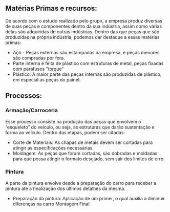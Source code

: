 ## Matérias Primas e recursos:
De acordo com o estudo realizado pelo grupo, a empresa produz diversas de suas peças e componentes dentro da sua indústria, assim como várias delas são adquiridas de outras indústrias. Dentro das que peças que são produzidas na própria indústria, podemos dar destaque a essas matérias primas:
- Aço - Peças externas são estampadas na empresa, e peças menores são compradas por fora.
- Parte interna é feita de plástico com estruturas de metal, peças fixadas com parafusos "torque"
- Plástico: A maior parte das peças internas são produzidas de plástico, em especial as peças do painel.
## Processos:
### Armação/Carroceria
Esse processo consiste na produção das peças que envolvem o “esqueleto” do veículo, ou seja, as estruturas que darão sustentação e forma ao veículo. Dentro das etapas, podem ser citadas:
- Corte de Materiais:  As chapas de metais devem ser cortadas para atingir as especificações necessárias.
- Moldagem: As peças que foram cortadas, são dobradas e moldadas para que possa atingir o formato desejado, sem sair dos limites de erro.
### Pintura
A parte da pintura envolve desde a preparação do carro para receber a pintura até a finalização dos últimos detalhes da mesma.
- Preparação da pintura: Aplicação de um primer, o qual auxilia a diminuir diferenças na carro
Montagem Final:
